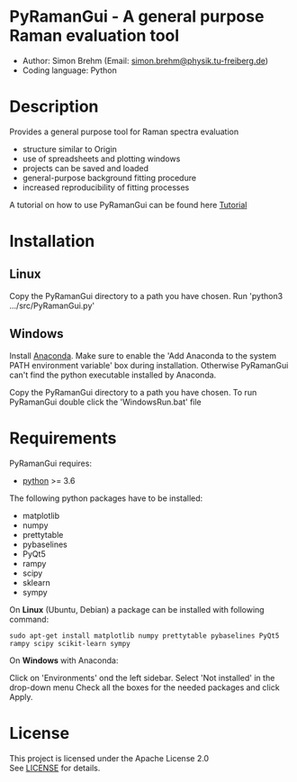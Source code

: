 # PyRamanGui - A general purpose Raman evaluation tool 
  - Author: Simon Brehm (Email: simon.brehm@physik.tu-freiberg.de) 
  - Coding language: Python 

# Description
Provides a general purpose tool for Raman spectra evaluation
  - structure similar to Origin 
  - use of spreadsheets and plotting windows
  - projects can be saved and loaded
  - general-purpose background fitting procedure
  - increased reproducibility of fitting processes 
  
A tutorial on how to use PyRamanGui can be found here [Tutorial](doc/README.md)

# Installation
## Linux
Copy the PyRamanGui directory to a path you have chosen. 
Run 'python3 .../src/PyRamanGui.py'

## Windows
Install [Anaconda](https://www.anaconda.com/products/distribution). Make sure to enable the 'Add Anaconda to the system 
PATH environment variable' box during installation. Otherwise PyRamanGui can't find the python executable installed 
by Anaconda.

Copy the PyRamanGui directory to a path you have chosen. To run PyRamanGui double click the 'WindowsRun.bat' file

# Requirements
PyRamanGui requires:
  - [python](https://www.python.org/downloads/) >= 3.6
  
The following python packages have to be installed:
  - matplotlib
  - numpy
  - prettytable
  - pybaselines
  - PyQt5
  - rampy
  - scipy
  - sklearn
  - sympy

On **Linux** (Ubuntu, Debian) a package can be installed with following command:
```
sudo apt-get install matplotlib numpy prettytable pybaselines PyQt5 rampy scipy scikit-learn sympy
```


On **Windows** with Anaconda:

Click on 'Environments' ond the left sidebar. Select 'Not installed' in the drop-down menu
Check all the boxes for the needed packages and click Apply.

# License
This project is licensed under the Apache License 2.0   
See [LICENSE](LICENSE) for details.
